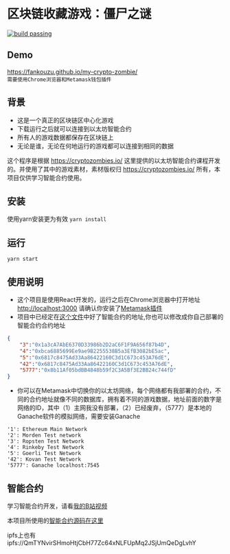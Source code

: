 # 区块链收藏游戏：僵尸之谜
[![build passing](https://api.travis-ci.org/Fankouzu/my-crypto-zombie.svg?branch=master)](https://github.com/Fankouzu/my-crypto-zombie)
## Demo
https://fankouzu.github.io/my-crypto-zombie/ <br />
`需要使用Chrome浏览器和Metamask钱包插件`


## 背景
- 这是一个真正的区块链区中心化游戏
- 下载运行之后就可以连接到以太坊智能合约
- 所有人的游戏数据都保存在区块链上
- 无论是谁，无论在何地运行的游戏都可以连接到相同的数据

这个程序是根据 https://cryptozombies.io/ 这里提供的以太坊智能合约课程开发的。并使用了其中的游戏素材，素材版权归 https://cryptozombies.io/ 所有，本项目仅供学习智能合约使用。


## 安装
使用yarn安装更为有效
`yarn install`
## 运行
`yarn start`
## 使用说明
- 这个项目是使用React开发的，运行之后在Chrome浏览器中打开地址 [http://localhost:3000](http://localhost:3000) 请确认你安装了[Metamask插件](https://metamask.io/) <br />
- 项目中已经定在[这个文件](https://github.com/Fankouzu/my-crypto-zombie/blob/master/src/ContractAddress.json)中好了智能合约的地址,你也可以修改成你自己部署的智能合约合约地址

```json
{
    "3":"0x1a3cA7AbE6370D33986b2D2aC6F1F9A656f87b4D",
    "4":"0xbca6885699Ee9ae9B2255538B5a3EfB3082bE5ac",
    "5":"0x6817c8475Ad33Aa86422160C3d1C673c453A76dE",
    "42":"0x6817c8475Ad33Aa86422160C3d1C673c453A76dE",
    "5777":"0x8b11Af05bdBB4848b59f2C3A5Bf3E2BB24c744fD"
}
```
- 你可以在Metamask中切换你的以太坊网络，每个网络都有我部署的合约，不同的合约地址就像不同的数据库，拥有着不同的游戏数据，地址前面的数字是网络的ID，其中（1）主网我没有部署，（2）已经废弃，（5777）是本地的Ganache软件的模拟网络，需要安装Ganache
```
'1': Ethereum Main Network
'2': Morden Test network
'3': Ropsten Test Network
'4': Rinkeby Test Network
'5': Goerli Test Network
'42': Kovan Test Network
'5777': Ganache localhost:7545
```
## 智能合约
学习智能合约开发，请看[我的B站视频](https://www.bilibili.com/video/av75230620)<br >

本项目所使用的[智能合约源码在这里](https://github.com/Fankouzu/smart-contract/tree/master/Solidity%20Lesson%2004)<br>

ipfs上也有 ipfs://QmTYNvirSHmoHtjCbH77Zc64xNLFUpMq2JSjUmQeDgLvhY

